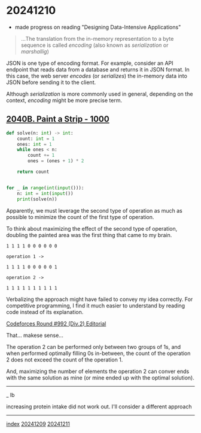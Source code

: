 <head><meta name="viewport" content="width=device-width, initial-scale=1.0, user-scalable=yes" /><meta charset="UTF-8"></head>

# 20241210

- made progress on reading "Designing Data-Intensive Applications"

> ...The translation from the in-memory representation to a byte sequence is called *encoding* (also known as *serialization* or *marshallig*)

JSON is one type of encoding format. For example, consider an API endpoint that reads data from a database and returns it in JSON format. In this case, the web server *encodes* (or *serializes*) the in-memory data into JSON before sending it to the client.

Although *serialization* is more commonly used in general, depending on the context, *encoding* might be more precise term.

## [2040B. Paint a Strip - 1000](https://codeforces.com/contest/2040/problem/B)

```python
def solve(n: int) -> int:
    count: int = 1
    ones: int = 1
    while ones < n:
        count += 1
        ones = (ones + 1) * 2

    return count


for _ in range(int(input())):
    n: int = int(input())
    print(solve(n))
```

Apparently, we must leverage the second type of operation as much as possible to minimize the count of the first type of operation.

To think about maximizing the effect of the second type of operation, doubling the painted area was the first thing that came to my brain.

```
1 1 1 1 0 0 0 0 0 0

operation 1 ->

1 1 1 1 0 0 0 0 0 1

operation 2 ->

1 1 1 1 1 1 1 1 1 1
```

Verbalizing the approach might have failed to convey my idea correctly. For competitive programming, I find it much easier to understand by reading code instead of its explanation.

[Codeforces Round #992 (Div.2) Editorial](https://codeforces.com/blog/entry/137074)

That... makese sense...

The operation 2 can be performed only between two groups of 1s, and when performed optimally filling 0s in-between, the count of the operation 2 does not exceed the count of the operation 1.

And, maximizing the number of elements the operation 2 can conver ends with the same solution as mine (or mine ended up with the optimal solution).

---

_ lb

increasing protein intake did not work out. I'll consider a different approach

---

[index](../../index.html)
[20241209](20241209.html)
[20241211](20241211.html)
